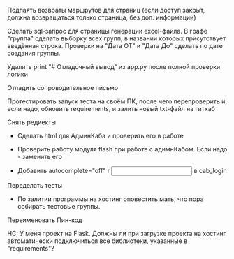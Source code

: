


Подпаять возвраты маршрутов для страниц (если доступ закрыт, должна возвращаться только страница, без доп. информации)




Сделать sql-запрос для страницы генерации excel-файла. В графе "группа" сделать выборку всех групп, в названии которых присутствует введённая строка. Проверки на "Дата ОТ" и "Дата До" сделать по дате создания группы.



Удалить print "# Отладочный вывод" из app.py после полной проверки логики



Отладить сопроводительное письмо

Протестировать запуск теста на своём ПК, после чего перепроверить и, если надо, обновить requirements, и залить новый txt-файл на гитхаб

Снять редиекты


- Сделать html для АдминКаба и проверить его в работе

- Проверить работу модуля flash при работе с адимнКабом. Если надо - заменить его


- Добавить autocomplete="off" r <input type="text" class="login_input" id="adminLogin" name="adminLogin" placeholder=""> в cab_login




Переделать тесты

- По залитии программы на хостинг оповестить мать, что пора собирать тестовые группы.


Переименовать Пин-код



НС: У меня проект на Flask. Должны ли при загрузке проекта на хостинг автоматически подключиться все библиотеки, указанные в "requirements"?
